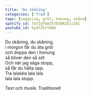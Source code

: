 ```yaml
--- 
title: 'Du skåning'
categories: ['Trad']
tags: [vaggvisa, gröt, honung, skåne]
spotify_id: 7aTZyFOAIhJ03QRZk2jI61
youtube_id: hyXtZhrYAQ4
---
```


Du skåning, du skåning,  
i morgon får du äta gröt  
och doppa den i honung  
så bliver den så söt  
Och när jag säga stopp,  
så får du hålla opp.  
Tra lalalala lala lala  
lala lala stopp.


Text och musik:  Traditionell
